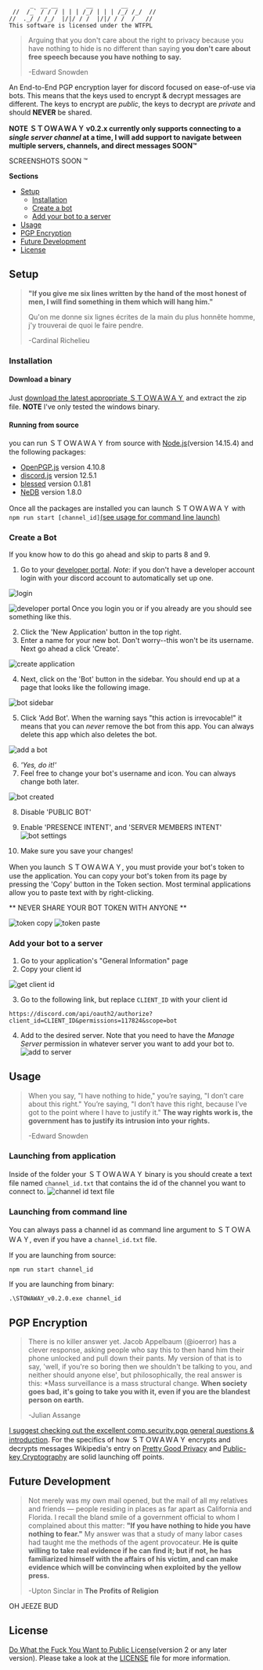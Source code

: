 ```
      _  __ __        __        __
 //  /_` / / / | | | /_/ | | | /_/ /_/  //
//  ._/ / /_/  |/|/ / /  |/|/ / /  /   //
This software is licensed under the WTFPL
```

>Arguing that you don't care about the right to privacy because you have nothing to hide is no different than saying **you don't care about free speech because you have nothing to say.**
>
> -Edward Snowden


An End-to-End PGP encryption layer for discord focused on ease-of-use via bots.
This means that the keys used to encrypt & decrypt messages are different.  The keys to encrypt are *public*, the keys to decrypt are *private* and should __NEVER__ be shared.

**NOTE ＳＴＯＷＡＷＡＹ v0.2.x currently only supports connecting to a _single server channel_ at a time, I will add support to navigate between multiple servers, channels, and direct messages SOON:tm:**

SCREENSHOTS SOON :tm:

[//]: # (TODO: screenshots)

**Sections**
- [Setup](#setup)
	- [Installation](#installation)
	- [Create a bot](#create-a-bot)
	- [Add your bot to a server](#add-your-bot-to-a-server)
- [Usage](#usage)
- [PGP Encryption](#pgp-encryption)
- [Future Development](#future-development)
- [License](#license)


## Setup
>**"If you give me six lines written by the hand of the most honest of men, I will find something in them which will hang him."**
>
>Qu'on me donne six lignes écrites de la main du plus honnête homme, j'y trouverai de quoi le faire pendre.
>
> -Cardinal Richelieu

### Installation

#### Download a binary
Just [download the latest appropriate ＳＴＯＷＡＷＡＹ](https://github.com/natsu-anon/STOWAWAY/releases/tag/version-0.2.0) and extract the zip file. **NOTE** I've only tested the windows binary.

#### Running from source
you can run ＳＴＯＷＡＷＡＹ from source with [Node.js](https://nodejs.org/en/)(version 14.15.4) and the following packages:
- [OpenPGP.js](https://github.com/openpgpjs/openpgpjs) version 4.10.8
- [discord.js](https://github.com/discordjs/discord.js) version 12.5.1
- [blessed](https://github.com/chjj/blessed) version 0.1.81
- [NeDB](https://github.com/louischatriot/nedb/) version 1.8.0

Once all the packages are installed you can launch ＳＴＯＷＡＷＡＹ with `npm run start [channel_id]`[(see usage for command line launch)](#usage)

### Create a Bot
If you know how to do this go ahead and skip to parts 8 and 9.
1. Go to your [developer portal](https://discord.com/developers/applications).
*Note*: if you don't have a developer account login with your discord account to automatically set up one.

![login](https://media.githubusercontent.com/media/natsu-anon/STOWAWAY/single-channel/screenshots/bot1.PNG)

![developer portal](https://media.githubusercontent.com/media/natsu-anon/STOWAWAY/single-channel/screenshots/bot2.PNG)
Once you login you or if you already are you should see something like this.

2. Click the 'New Application' button in the top right.
3. Enter a name for your new bot.  Don't worry--this won't be its username.  Next go ahead a click 'Create'.

![create application](https://media.githubusercontent.com/media/natsu-anon/STOWAWAY/single-channel/screenshots/bot3.PNG)

4. Next, click on the 'Bot' button in the sidebar.  You should end up at a page that looks like the following image.

![bot sidebar](https://media.githubusercontent.com/media/natsu-anon/STOWAWAY/single-channel/screenshots/bot4.PNG)

5. Click 'Add Bot'. When the warning says "this action is irrevocable!" it means that you can _never_ remove the bot from this app.  You can always delete this app which also deletes the bot.

![add a bot](https://media.githubusercontent.com/media/natsu-anon/STOWAWAY/single-channel/screenshots/bot5.PNG)

6. _'Yes, do it!'_
7. Feel free to change your bot's username and icon.  You can always change both later.

![bot created](https://media.githubusercontent.com/media/natsu-anon/STOWAWAY/single-channel/screenshots/bot6.PNG)

8. Disable 'PUBLIC BOT'
9. Enable 'PRESENCE INTENT', and 'SERVER MEMBERS INTENT'
![bot settings](https://media.githubusercontent.com/media/natsu-anon/STOWAWAY/single-channel/screenshots/bot7.PNG)

10. Make sure you save your changes!

When you launch ＳＴＯＷＡＷＡＹ, you must provide your bot's token to use the application.  You can copy your bot's token from its page by pressing the 'Copy' button in the Token section.  Most terminal applications allow you to paste text with by right-clicking.

** NEVER SHARE YOUR BOT TOKEN WITH ANYONE **

![token copy](https://media.githubusercontent.com/media/natsu-anon/STOWAWAY/single-channel/screenshots/bot8.PNG)
![token paste](https://media.githubusercontent.com/media/natsu-anon/STOWAWAY/single-channel/screenshots/bot9.PNG)


[//]: # (TODO: write this up with screenshots)

### Add your bot to a server
1. Go to your application's "General Information" page
2. Copy your client id

![get client id](https://media.githubusercontent.com/media/natsu-anon/STOWAWAY/single-channel/screenshots/server1.PNG)

3. Go to the following link, but replace `CLIENT_ID` with your client id
```
https://discord.com/api/oauth2/authorize?client_id=CLIENT_ID&permissions=117824&scope=bot
```

4. Add to the desired server.  Note that you need to have the *Manage Server* permission in whatever server you want to add your bot to.
![add to server](https://media.githubusercontent.com/media/natsu-anon/STOWAWAY/single-channel/screenshots/server2.PNG)

## Usage
>When you say, "I have nothing to hide," you’re saying, "I don’t care about this right." You’re saying, "I don’t have this right, because I’ve got to the point where I have to justify it." **The way rights work is, the government has to justify its intrusion into your rights.**
>
> -Edward Snowden

### Launching from application
Inside of the folder your ＳＴＯＷＡＷＡＹ binary is you should create a text file named `channel_id.txt` that contains the id of the channel you want to connect to.
![channel id text file](https://media.githubusercontent.com/media/natsu-anon/STOWAWAY/single-channel/screenshots/launch1.PNG)

### Launching from command line
You can always pass a channel id as command line argument to ＳＴＯＷＡＷＡＹ, even if you have a `channel_id.txt` file.

If you are launching from source:
```
npm run start channel_id
```

If you are launching from binary:
```
.\STOWAWAY_v0.2.0.exe channel_id
```

## PGP Encryption
>There is no killer answer yet. Jacob Appelbaum (@ioerror) has a clever response, asking people who say this to then hand him their phone unlocked and pull down their pants. My version of that is to say, 'well, if you're so boring then we shouldn't be talking to you, and neither should anyone else', but philosophically, the real answer is this: *Mass surveillance is a mass structural change. **When society goes bad, it's going to take you with it, even if you are the blandest person on earth.**
>
> -Julian Assange

[I suggest checking out the excellent comp.security.pgp general questions & introduction](http://www.pgp.net/pgpnet/pgp-faq/pgp-faq-general-questions.html).  For the specifics of how ＳＴＯＷＡＷＡＹ encrypts and decrypts messages Wikipedia's entry on [Pretty Good Privacy](https://en.wikipedia.org/wiki/Pretty_Good_Privacy) and [Public-key Cryptography](https://en.wikipedia.org/wiki/Public-key_cryptography) are solid launching off points.

## Future Development
>Not merely was my own mail opened, but the mail of all my relatives and friends — people residing in places as far apart as California and Florida. I recall the bland smile of a government official to whom I complained about this matter: **"If you have nothing to hide you have nothing to fear."** My answer was that a study of many labor cases had taught me the methods of the agent provocateur. **He is quite willing to take real evidence if he can find it; but if not, he has familiarized himself with the affairs of his victim, and can make evidence which will be convincing when exploited by the yellow press.**
>
> -Upton Sinclar in **The Profits of Religion**

OH JEEZE BUD

## License
[Do What the Fuck You Want to Public License](http://www.wtfpl.net/)(version 2 or any later version).  Please take a look at the [LICENSE](LICENSE) file for more information.
